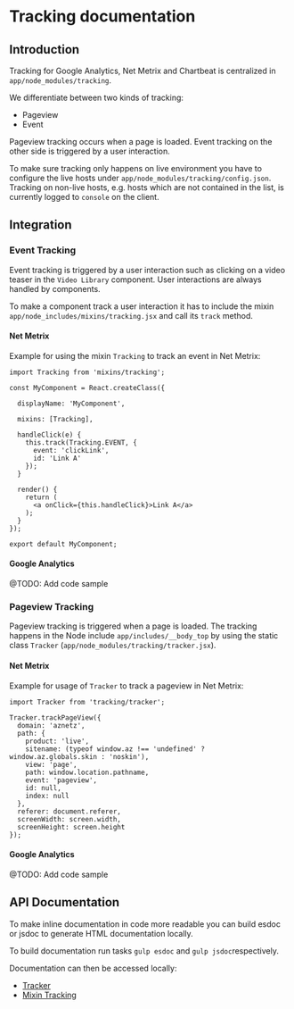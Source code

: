 # Tracking documentation


## Introduction

Tracking for Google Analytics, Net Metrix and Chartbeat is centralized in `app/node_modules/tracking`.

We differentiate between two kinds of tracking:
* Pageview
* Event

Pageview tracking occurs when a page is loaded. Event tracking on the other side is triggered by a user interaction.

To make sure tracking only happens on live environment you have to configure the live hosts under `app/node_modules/tracking/config.json`. Tracking on non-live hosts, e.g. hosts which are not contained in the list, is currently logged to `console` on the client.


## Integration


### Event Tracking

Event tracking is triggered by a user interaction such as clicking on a video teaser in the `Video Library` component.
User interactions are always handled by components. 

To make a component track a user interaction it has to include the mixin `app/node_includes/mixins/tracking.jsx` and call its `track` method.

#### Net Metrix

Example for using the mixin `Tracking` to track an event in Net Metrix:

```
import Tracking from 'mixins/tracking';

const MyComponent = React.createClass({

  displayName: 'MyComponent',

  mixins: [Tracking],

  handleClick(e) {
    this.track(Tracking.EVENT, {
      event: 'clickLink',
      id: 'Link A'
    });
  }

  render() {
    return (
      <a onClick={this.handleClick}>Link A</a>
    );
  }
});

export default MyComponent;

```

#### Google Analytics

@TODO: Add code sample


### Pageview Tracking

Pageview tracking is triggered when a page is loaded. The tracking happens in the Node include `app/includes/__body_top` by using the static class `Tracker` (`app/node_modules/tracking/tracker.jsx`).

#### Net Metrix

Example for usage of `Tracker` to track a pageview in Net Metrix:

```
import Tracker from 'tracking/tracker';

Tracker.trackPageView({
  domain: 'aznetz',
  path: {
    product: 'live',
    sitename: (typeof window.az !== 'undefined' ? window.az.globals.skin : 'noskin'),
    view: 'page',
    path: window.location.pathname,
    event: 'pageview',
    id: null,
    index: null
  },
  referer: document.referer,
  screenWidth: screen.width,
  screenHeight: screen.height
});
```

#### Google Analytics

@TODO: Add code sample


## API Documentation

To make inline documentation in code more readable you can build esdoc or jsdoc to generate HTML documentation locally.

To build documentation run tasks `gulp esdoc` and `gulp jsdoc`respectively.

Documentation can then be accessed locally:
* [Tracker](http://localhost:8000/esdoc/)
* [Mixin Tracking](http://localhost:8000/jsdoc/)
